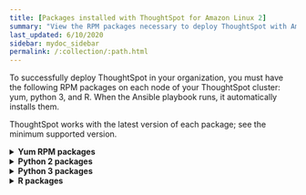 ```yaml
---
title: [Packages installed with ThoughtSpot for Amazon Linux 2]
summary: "View the RPM packages necessary to deploy ThoughtSpot with Amazon Linux 2."
last_updated: 6/10/2020
sidebar: mydoc_sidebar
permalink: /:collection/:path.html
---
```

To successfully deploy ThoughtSpot in your organization, you must have the following RPM packages on each node of your ThoughtSpot cluster: yum, python 3, and R. When the Ansible playbook runs, it automatically installs them.

ThoughtSpot works with the latest version of each package; see the minimum supported version.

<details id="yum">
  <summary><strong>Yum RPM packages</strong></summary>
  {% include content/al2/yum-rpm-packages.md %}
</details>

<details id="pip2">
<summary><strong>Python 2 packages</strong></summary>
{% include content/al2/pip2-rpm-packages.md %}
</details>

<details id="pip3">
<summary><strong>Python 3 packages</strong></summary>
{% include content/al2/pip3-rpm-packages.md %}
</details>

<details id="r">
<summary><strong>R packages</strong></summary>
{% include content/al2/r-rpm-packages.md %}
</details>
